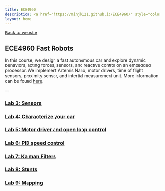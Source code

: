 ```yaml
---
title: ECE4960
description: <a href="https://minjk121.github.io/ECE4960/" style="color:#FFCC00;">Fast Robots, Fall 2020</a>
layout: home
---
```


[Back to website](https://minjk121.github.io/) 

## ECE4960 Fast Robots

In this course, we design a fast autonomous car and explore dynamic behaviors, acting forces, sensors, and reactive control on an embedded processor. We implement Artemis Nano, motor drivers, time of flight sensors, proximity sensor, and intertial measurement unit. More information can be found [here](https://cei-lab.github.io/ECE4960-2022/).

--
### [Lab 3: Sensors](labs/lab3.md)
### [Lab 4: Characterize your car](labs/lab4.md)
### [Lab 5: Motor driver and open loop control](labs/lab5.md)
### [Lab 6: PID speed control](labs/lab6.md)
### [Lab 7: Kalman Filters](labs/lab7.md)
### [Lab 8: Stunts](labs/lab8.md)
### [Lab 9: Mapping](labs/lab9.md)
<!-- --
Markdown is a lightweight and easy-to-use syntax for styling your writing. It includes conventions for

```markdown
Syntax highlighted code block

# Header 1
## Header 2
### Header 3

- Bulleted
- List

1. Numbered
2. List

**Bold** and _Italic_ and `Code` text

[Link](url) and ![Image](src)
```

For more details see [Basic writing and formatting syntax](https://docs.github.com/en/github/writing-on-github/getting-started-with-writing-and-formatting-on-github/basic-writing-and-formatting-syntax).

### Jekyll Themes

Your Pages site will use the layout and styles from the Jekyll theme you have selected in your [repository settings](https://github.com/Minjk121/ECE4960/settings/pages). The name of this theme is saved in the Jekyll `_config.yml` configuration file.

### Support or Contact

Having trouble with Pages? Check out our [documentation](https://docs.github.com/categories/github-pages-basics/) or [contact support](https://support.github.com/contact) and we’ll help you sort it out. -->
